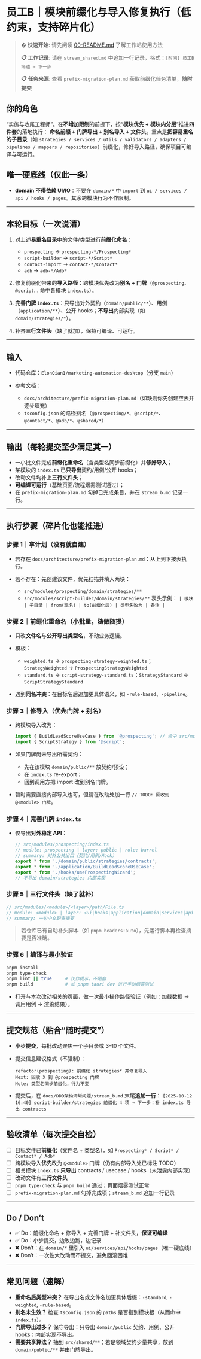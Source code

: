 
# 员工B｜模块前缀化与导入修复执行（低约束，支持碎片化）

> **� 快速开始**: 请先阅读 [00-README.md](00-README.md) 了解工作站使用方法
> 
> **📋 工作记录**: 请在 `stream_shared.md` 中追加一行记录，格式：`[时间] 员工B 简述 → 下一步`
> 
> **📋 任务来源**: 查看 `prefix-migration-plan.md` 获取前缀化任务清单，**随时提交**

## 你的角色

“实施与收尾工程师”。在**不增加限制**的前提下，按“**模块优先 + 模块内分层**”推进**四件套**的落地执行：
**命名前缀 + 门牌导出 + 别名导入 + 文件头**。重点是**把容易重名的子目录**（如 `strategies / services / utils / validators / adapters / pipelines / mappers / repositories`）前缀化，修好导入路径，确保项目可编译与可运行。

## 唯一硬底线（仅此一条）

* **domain 不得依赖 UI/IO**：不要在 `domain/*` 中 `import` 到 `ui / services / api / hooks / pages`。其余跨模块行为不作限制。

---

## 本轮目标（一次说清）

1. 对上述**易重名目录**中的文件/类型进行**前缀化命名**：

   * `prospecting` → `prospecting-*/Prospecting*`
   * `script-builder` → `script-*/Script*`
   * `contact-import` → `contact-*/Contact*`
   * `adb` → `adb-*/Adb*`
2. 修复前缀化带来的**导入路径**：跨模块优先改为**别名 + 门牌**（`@prospecting`、`@script`… 命中各模块 `index.ts`）。
3. **完善门牌 `index.ts`**：只导出对外契约（`domain/public/**`）、用例（`application/**`）、公开 hooks；**不导出**内部实现（如 `domain/strategies/*`）。
4. 补齐**三行文件头**（缺了就加），保持可编译、可运行。

---

## 输入

* 代码仓库：`ElonQian1/marketing-automation-desktop`（分支 `main`）
* 参考文档：

  * `docs/architecture/prefix-migration-plan.md`（如缺则你先创建空表并逐步填充）
  * `tsconfig.json` 的路径别名（`@prospecting/*`、`@script/*`、`@contact/*`、`@adb/*`、`@shared/*`）

---

## 输出（每轮提交至少满足其一）

* 一小批文件完成**前缀化重命名**（含类型名同步前缀化）并**修好导入**；
* 某模块的 `index.ts` 已**只导出**契约/用例/公开 hooks；
* 改动文件均补上**三行文件头**；
* **可编译可运行**（基础页面/流程烟雾测试通过）；
* 在 `prefix-migration-plan.md` 勾掉已完成条目，并在 `stream_b.md` 记录一行。

---

## 执行步骤（碎片化也能推进）

### 步骤 1｜拿计划（没有就自建）

* 若存在 `docs/architecture/prefix-migration-plan.md`：从上到下按表执行。
* 若不存在：先创建该文件，优先扫描并填入两块：

  * `src/modules/prospecting/domain/strategies/**`
  * `src/modules/script-builder/domain/strategies/**`
    表头示例：
    `| 模块 | 子目录 | from(现名) | to(前缀化后) | 类型名改为 | 备注 |`

### 步骤 2｜前缀化重命名（小批量，随做随提）

* 只改**文件名**与**公开导出类型名**，不动业务逻辑。
* 模板：

  * `weighted.ts` → `prospecting-strategy-weighted.ts`；`StrategyWeighted` → `ProspectingStrategyWeighted`
  * `standard.ts` → `script-strategy-standard.ts`；`StrategyStandard` → `ScriptStrategyStandard`
* 遇到**同名冲突**：在目标名后追加更具体语义，如 `-rule-based`、`-pipeline`。

### 步骤 3｜修导入（优先门牌 + 别名）

* 跨模块导入改为：

  ```ts
  import { BuildLeadScoreUseCase } from '@prospecting'; // 命中 src/modules/prospecting/index.ts
  import { ScriptStrategy } from '@script';
  ```
* 如果门牌尚未导出所需契约：

  * 先在该模块 `domain/public/**` 放契约/预设；
  * 在 `index.ts` re-export；
  * 回到调用方把 import 改到别名门牌。
* 暂时需要直接内部导入也可，但请在改动处加一行 `// TODO: 回收到 @<module> 门牌`。

### 步骤 4｜完善门牌 `index.ts`

* 仅导出**对外稳定 API**：

  ```ts
  // src/modules/prospecting/index.ts
  // module: prospecting | layer: public | role: barrel
  // summary: 对外公共出口（契约/用例/Hook）
  export * from './domain/public/strategies/contracts';
  export * from './application/BuildLeadScoreUseCase';
  export * from './hooks/useProspectingWizard';
  // 不导出 domain/strategies 内部实现
  ```

### 步骤 5｜三行文件头（缺了就补）

```ts
// src/modules/<module>/<layer>/path/File.ts
// module: <module> | layer: <ui|hooks|application|domain|services|api|stores|pages> | role: <简短角色>
// summary: 一句中文职责摘要
```

> 若仓库已有自动补头脚本（如 `pnpm headers:auto`），先运行脚本再检查摘要是否准确。

### 步骤 6｜编译与最小验证

```bash
pnpm install
pnpm type-check
pnpm lint || true     # 仅作提示，不阻塞
pnpm build            # 或 pnpm tauri dev 进行手动烟雾测试
```

* 打开与本次改动相关的页面，做一次最小操作路径验证（例如：加载数据 → 调用用例 → 渲染结果）。

---

## 提交规范（贴合“随时提交”）

* **小步提交**，每批改动聚焦一个子目录或 3–10 个文件。
* 提交信息建议格式（不强制）：

  ```
  refactor(prospecting): 前缀化 strategies* 并修复导入
  Next: 回收 X 到 @prospecting 门牌
  Note: 类型名同步前缀化，行为不变
  ```
* 提交后，在 `docs/DDD架构清晰问题/stream_b.md` 末尾**追加一行**：
  `[2025-10-12 16:40] script-builder/strategies 前缀化 4 项 → 下一步：补 index.ts 导出 contracts`

---

## 验收清单（每次提交自检）

* [ ] 目标文件已**前缀化**（文件名 + 类型名），如 `Prospecting* / Script* / Contact* / Adb*`
* [ ] 跨模块导入**优先**改为 `@<module>` 门牌（仍有内部导入处已标注 TODO）
* [ ] 相关模块 `index.ts` **只导出** contracts / usecase / hooks（未泄露内部实现）
* [ ] 改动文件有**三行文件头**
* [ ] `pnpm type-check` 与 `pnpm build` 通过；页面烟雾测试正常
* [ ] `prefix-migration-plan.md` 勾掉完成项；`stream_b.md` 追加一行记录

---

## Do / Don’t

* ✅ Do：前缀化命名 + 修导入 + 完善门牌 + 补文件头，**保证可编译**
* ✅ Do：小步提交，边改边跑，边记录
* ❌ Don’t：在 `domain/*` 里引入 `ui/services/api/hooks/pages`（唯一硬底线）
* ❌ Don’t：一次性大改动而不提交，避免回滚困难

---

## 常见问题（速解）

* **重命名后类型冲突？** 在导出名或文件名加更具体后缀：`-standard`, `-weighted`, `-rule-based`。
* **别名未生效？** 检查 `tsconfig.json` 的 `paths` 是否指到模块根（从而命中 `index.ts`）。
* **门牌导出过多？** 保守导出：只导出 `domain/public` 契约、用例、公开 hooks；内部实现不导出。
* **需要共享算法？** 抽到 `src/shared/**`；若是领域契约少量共享，放到 `domain/public/**` 并由门牌导出。
